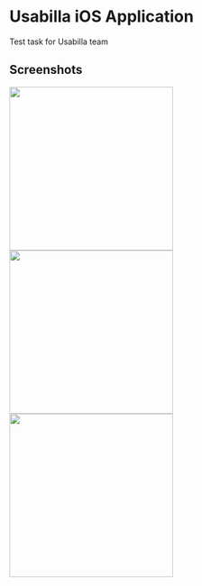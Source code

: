 # Usabilla iOS Application
Test task for Usabilla team

## Screenshots
<img src="https://api.monosnap.com/rpc/file/download?id=g3I1FCfDIcT0Se6gFeOQNyO8c90BJ4" width="290" style="float:left; margin-right:5px;" />
<img src="https://api.monosnap.com/rpc/file/download?id=iyCkuUuAbzaJ8w4j9al3vzAAQGmr65" width="290" style="float:left; margin-right:5px;" />
<img src="https://api.monosnap.com/rpc/file/download?id=zO7KAeIZ89Lr8snY3Ctt6LmXI19sl2" width="290" />